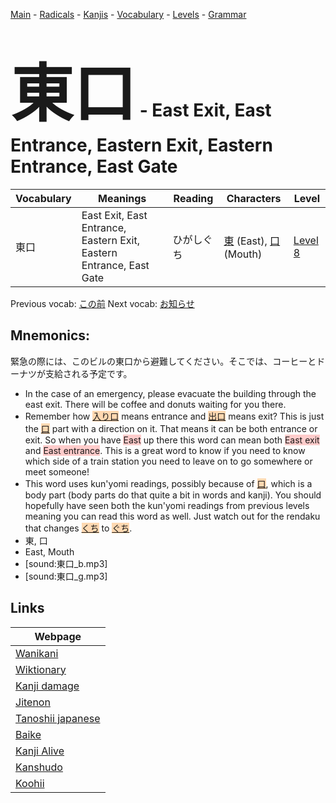 <style> bigfont {font-size: 100px}</style>
[Main](../README.md) -
[Radicals](../radicals.md) -
[Kanjis](../kanjis.md) -
[Vocabulary](../vocabulary.md) -
[Levels](../levels.md) -
[Grammar](../grammar.md)
# <bigfont> 東口</bigfont> - East Exit, East Entrance, Eastern Exit, Eastern Entrance, East Gate 

| Vocabulary | Meanings | Reading | Characters | Level |
| --- | --- | --- | --- | --- |
| 東口 | East Exit, East Entrance, Eastern Exit, Eastern Entrance, East Gate | ひがしぐち |  [東](../kanjis/東.md) (East), [口](../kanjis/口.md) (Mouth) | [Level 8](../levels/wk_level8.md) |

Previous vocab: [この前](この前.md) Next vocab: [お知らせ](お知らせ.md) 

## Mnemonics:
緊急の際には、このビルの東口から避難してください。そこでは、コーヒーとドーナツが支給される予定です。
* In the case of an emergency, please evacuate the building through the east exit. There will be coffee and donuts waiting for you there.
* Remember how <span style="background-color:#fed8b1"> [入り口](https://jisho.org/search/入り口)</span> means entrance and <span style="background-color:#fed8b1"> [出口](https://jisho.org/search/出口)</span> means exit? This is just the <span style="background-color:#fed8b1"> [口](https://jisho.org/search/口)</span> part with a direction on it. That means it can be both entrance or exit. So when you have <span style="background-color:#ffcccb"> East</span> up there this word can mean both <span style="background-color:#ffcccb"> East exit</span> and <span style="background-color:#ffcccb"> East entrance</span>. This is a great word to know if you need to know which side of a train station you need to leave on to go somewhere or meet someone!
* This word uses kun'yomi readings, possibly because of <span style="background-color:#fed8b1"> [口](https://jisho.org/search/口)</span>, which is a body part (body parts do that quite a bit in words and kanji). You should hopefully have seen both the kun'yomi readings from previous levels meaning you can read this word as well. Just watch out for the rendaku that changes <span style="background-color:#fed8b1"> [くち](https://jisho.org/search/くち)</span> to <span style="background-color:#fed8b1"> [ぐち](https://jisho.org/search/ぐち)</span>.
* 東, 口
* East, Mouth
* [sound:東口_b.mp3]
* [sound:東口_g.mp3]


## Links 

| Webpage |
| --- |
| [Wanikani          ](https://www.wanikani.com/kanji/東口) |
| [Wiktionary        ](https://en.wiktionary.org/wiki/東口) |
| [Kanji damage      ](http://www.kanjidamage.com/kanji/search?utf8=✓&q=東口) |
| [Jitenon           ](https://jitenon.com/kanji/東口) |
| [Tanoshii japanese ](https://www.tanoshiijapanese.com/dictionary/kanji.cfm?k=東口) |
| [Baike             ](https://baike.baidu.com/item/東口) |
| [Kanji Alive       ](https://app.kanjialive.com/東口) |
| [Kanshudo          ](https://www.kanshudo.com/searchmn?q=東口) |
| [Koohii            ](https://kanji.koohii.com/study/kanji/東口) |
